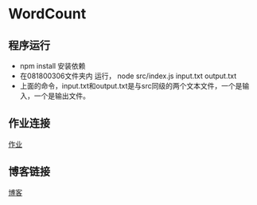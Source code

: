 # WordCount
## 程序运行
- npm install 安装依赖
- 在081800306文件夹内 运行， node src/index.js input.txt output.txt
- 上面的命令，input.txt和output.txt是与src同级的两个文本文件，一个是输入，一个是输出文件。
## 作业连接
[作业](https://edu.cnblogs.com/campus/fzu/2021SpringSoftwareEngineeringPractice/homework/11740)
## 博客链接
[博客](https://www.cnblogs.com/Dusks/p/14479970.html)